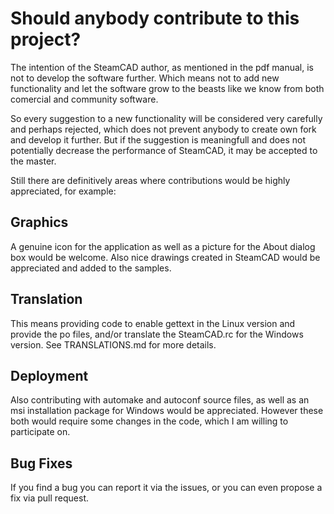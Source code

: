 # Should anybody contribute to this project?
The intention of the SteamCAD author, as mentioned in the pdf manual, is not to develop the software
further. Which means not to add new functionality and let the software grow to the beasts like we know
from both comercial and community software.

So every suggestion to a new functionality will be considered very carefully and perhaps rejected, which
does not prevent anybody to create own fork and develop it further. But if the suggestion is meaningfull
and does not potentially decrease the performance of SteamCAD, it may be accepted to the master.

Still there are definitively areas where contributions would be highly appreciated, for example:

## Graphics
A genuine icon for the application as well as a picture for the About dialog box would be welcome. Also
nice drawings created in SteamCAD would be appreciated and added to the samples.

## Translation
This means providing code to enable gettext in the Linux version and provide the po files, and/or
translate the SteamCAD.rc for the Windows version. See TRANSLATIONS.md for more details.

## Deployment
Also contributing with automake and autoconf source files, as well as an msi installation package for
Windows would be appreciated. However these both would require some changes in the code, which I am willing
to participate on.

## Bug Fixes
If you find a bug you can report it via the issues, or you can even propose a fix via pull request.
